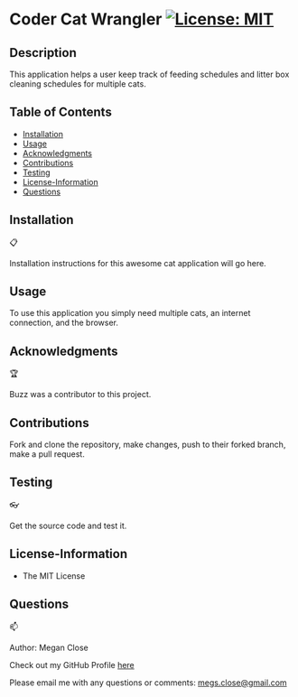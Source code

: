 # Coder Cat Wrangler [![License: MIT](https://img.shields.io/badge/License-MIT-yellow.svg)](https://opensource.org/licenses/MIT)

## Description
This application helps a user keep track of feeding schedules and litter box cleaning schedules for multiple cats. 

## Table of Contents
* [Installation](#Installation)
* [Usage](#Usage)
* [Acknowledgments](#Acknowledgments)
* [Contributions](#Contributions)
* [Testing](#Testing)
* [License-Information](#License-Information)
* [Questions](#Questions)

## Installation
:clipboard:

Installation instructions for this awesome cat application will go here. 

  
## Usage
To use this application you simply need multiple cats, an internet connection, and the browser. 

  
## Acknowledgments 
:trophy:

Buzz was a contributor to this project. 

  
## Contributions
Fork and clone the repository, make changes, push to their forked branch, make a pull request. 

  
## Testing 
:eyeglasses:

Get the source code and test it. 

  
## License-Information
  * The MIT License
  
## Questions 
:mailbox:

Author: Megan Close

Check out my GitHub Profile [here](https://github.com/MeganClo)

Please email me with any questions or comments: <megs.close@gmail.com>